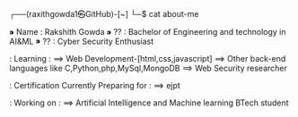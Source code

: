 ┌──(raxithgowda1㉿GitHub)-[~]
└─$ cat about-me

⁍ Name : Rakshith Gowda
⁍ ??   : Bachelor of Engineering and technology in AI&ML
⁍ ??   : Cyber Security Enthusiast

: Learning :
==> Web Development-[html,css,javascript]
==> Other back-end languages like C,Python,php,MySql,MongoDB
==> Web Security researcher

: Certification Currently Preparing for :
==> ejpt 

: Working on :
==> Artificial Intelligence and Machine learning BTech student
